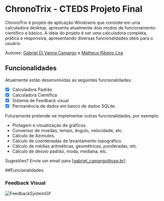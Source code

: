 # ChronoTrix - CTEDS Projeto Final
ChronoTrix é projeto de aplicação Windowns que consiste em uma calculadora desktop, apresenta atualmente dois modos de funcionamento: científico e básico. A ideia do projeto é ser uma calculadora completa, prática e responsiva, apresentando diversas funcionalidades úteis para o usuário.

Autores: [Gabriel Di Vanna Camargo](https://github.com/FastShowDev) e [Matheus Ribeiro Lira](https://github.com/mtlira)
## Funcionalidades
Atualmente estão desenvolvidas as seguintes funcionalidades:
- [x] Calculadora Padrão
- [x] Calculadora Científica
- [x] Sistema de Feedback visual
- [x] Permanência de dados em banco de dados SQLite.<br/>

Futuramente pretende-se implementar outras funcionalidades, por exemplo:<br/>

- Plotagem e visualização de gráficos.
- Conversor de moedas, tempo, ângulo, velocidade, etc.
- Cálculo de Azimutes.
- Cálculo de coordenadas de levantamento topográfico.
- Cálculo de médias aritméticas, geométricas, ponderadas, etc.
- Cálculo de desvio padrão, moda, mediana, etc.

Sugestões? Envie um email para [gabriel_camargo@usp.br]

##Funcionalidades

### Feedback Visual
![FeedbackSystemGif](https://user-images.githubusercontent.com/109106987/208176837-627b798c-25cb-4963-9ec6-a9b3a37b1b3d.gif)

